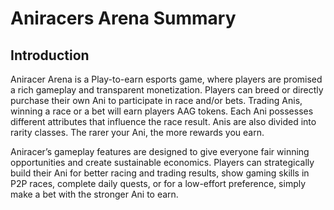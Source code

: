 # Aniracers Arena Summary

## Introduction

Aniracer Arena is a Play-to-earn esports game, where players are promised a rich gameplay and transparent monetization. Players can breed or directly purchase their own Ani to participate in race and/or bets. Trading Anis, winning a race or a bet will earn players AAG tokens. Each Ani possesses different attributes that influence the race result. Anis are also divided into rarity classes. The rarer your Ani, the more rewards you earn.

Aniracer’s gameplay features are designed to give everyone fair winning opportunities and create sustainable economics. Players can strategically build their Ani for better racing and trading results, show gaming skills in P2P races, complete daily quests, or for a low-effort preference, simply make a bet with the stronger Ani to earn.
